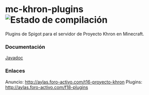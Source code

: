 # mc-khron-plugins ![Estado de compilación](https://travis-ci.org/AlexTMjugador/mc-khron-plugins.svg?branch=master)
Plugins de Spigot para el servidor de Proyecto Khron en Minecraft.

### Documentación
[Javadoc](https://alextmjugador.github.io/mc-khron-plugins)

### Enlaces
Anuncio: http://aylas.foro-activo.com/t16-proyecto-khron
Plugins: http://aylas.foro-activo.com/f18-plugins
